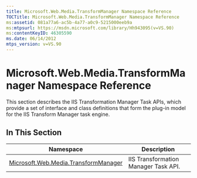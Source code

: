```yaml
---
title: Microsoft.Web.Media.TransformManager Namespace Reference
TOCTitle: Microsoft.Web.Media.TransformManager Namespace Reference
ms:assetid: 081a77a6-ac5b-4a77-a0c9-5215000eeb9a
ms:mtpsurl: https://msdn.microsoft.com/library/Hh943095(v=VS.90)
ms:contentKeyID: 46305590
ms.date: 06/14/2012
mtps_version: v=VS.90
---
```


# Microsoft.Web.Media.TransformManager Namespace Reference

This section describes the IIS Transformation Manager Task APIs, which provide a set of interface and class definitions that form the plug-in model for the IIS Transform Manager task engine.

## In This Section

|Namespace|Description|
|--- |--- |
|[Microsoft.Web.Media.TransformManager](microsoft-web-media-transformmanager-namespace.md)|IIS Transformation Manager Task API.|
